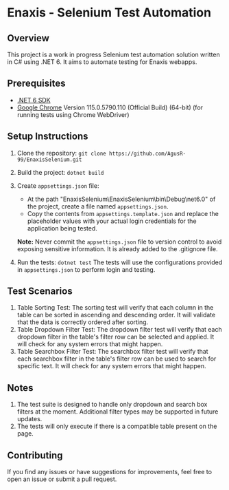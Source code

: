 # Enaxis - Selenium Test Automation

## Overview

This project is a work in progress Selenium test automation solution written in C# using .NET 6. It aims to automate testing for Enaxis webapps. 

## Prerequisites

- [.NET 6 SDK](https://dotnet.microsoft.com/download/dotnet/6.0)
- [Google Chrome](https://www.google.com/chrome/) Version 115.0.5790.110 (Official Build) (64-bit) (for running tests using Chrome WebDriver) 

## Setup Instructions

1. Clone the repository:
   `git clone https://github.com/AgusR-99/EnaxisSelenium.git`
2. Build the project:
   `dotnet build`
3. Create `appsettings.json` file:
   - At the path "EnaxisSelenium\EnaxisSelenium\bin\Debug\net6.0" of the project, create a file named `appsettings.json`.
   - Copy the contents from `appsettings.template.json` and replace the placeholder values with your actual login credentials for the application being tested.
  
   **Note:** Never commit the `appsettings.json` file to version control to avoid exposing sensitive information. It is already added to the .gitignore file.

4. Run the tests:
`dotnet test`
The tests will use the configurations provided in `appsettings.json` to perform login and testing.

## Test Scenarios
1. Table Sorting Test: The sorting test will verify that each column in the table can be sorted in ascending and descending order. It will validate that the data is correctly ordered after sorting.
2. Table Dropdown Filter Test: The dropdown filter test will verify that each dropdown filter in the table's filter row can be selected and applied. It will check for any system errors that might happen.
3. Table Searchbox Filter Test: The searchbox filter test will verify that each searchbox filter in the table's filter row can be used to search for specific text. It will check for any system errors that might happen.

## Notes
1. The test suite is designed to handle only dropdown and search box filters at the moment. Additional filter types may be supported in future updates.
2. The tests will only execute if there is a compatible table present on the page.

## Contributing

If you find any issues or have suggestions for improvements, feel free to open an issue or submit a pull request.
